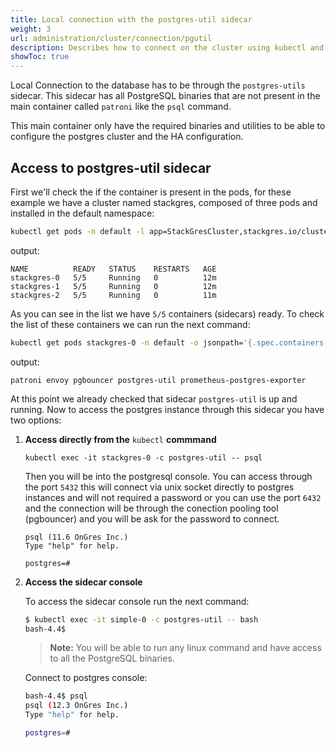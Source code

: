 ```yaml
---
title: Local connection with the postgres-util sidecar
weight: 3
url: administration/cluster/connection/pgutil
description: Describes how to connect on the cluster using kubectl and the postgres-util sidecar container.
showToc: true
---
```


Local Connection to the database has to be through the `postgres-utils` sidecar. This sidecar has all PostgreSQL binaries that are not present in the main container called `patroni` like the `psql` command.

This main container only have the required binaries and utilities to be able to configure the postgres cluster and the HA configuration.


## Access to postgres-util sidecar

First we'll check the if the container is present in the pods, for these example we have a cluster named stackgres, composed of three pods and installed in the default namespace:

```bash
kubectl get pods -n default -l app=StackGresCluster,stackgres.io/cluster=true
```

output:

```
NAME          READY   STATUS    RESTARTS   AGE
stackgres-0   5/5     Running   0          12m
stackgres-1   5/5     Running   0          12m
stackgres-2   5/5     Running   0          11m
```

As you can see in the list we have `5/5` containers (sidecars) ready. To check the list of these containers we can run the next command:

```bash
kubectl get pods stackgres-0 -n default -o jsonpath='{.spec.containers[*].name}*'
```

output:

```
patroni envoy pgbouncer postgres-util prometheus-postgres-exporter
```

At this point we already checked that sidecar `postgres-util` is up and running. Now to access the postgres instance through this sidecar you have two options:

1. **Access directly from the** `kubectl` **commmand**

    `kubectl exec -it stackgres-0 -c postgres-util -- psql`

    Then you will be into the postgresql console. You can access through the port `5432` this will connect via unix socket directly to postgres instances and will not required a password or you can use the port `6432` and the connection will  be through the conection pooling tool (pgbouncer) and you will be ask for the password to connect.

    ```
    psql (11.6 OnGres Inc.)
    Type "help" for help.

    postgres=#
    ```

2. **Access the sidecar console**

    To access the sidecar console run the next command:

    ```bash
    $ kubectl exec -it simple-0 -c postgres-util -- bash
    bash-4.4$ 
    ```

    > **Note:** You will be able to run any linux command and have access to all the PostgreSQL binaries.

    Connect to postgres console:

    ```bash
    bash-4.4$ psql
    psql (12.3 OnGres Inc.)
    Type "help" for help.

    postgres=# 

    ```
